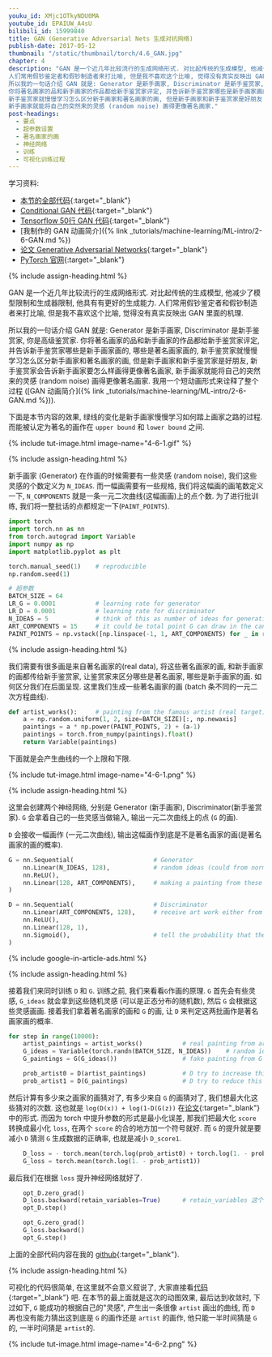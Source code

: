 ```yaml
---
youku_id: XMjc1OTkyNDU0MA
youtube_id: EPAIUW_A4sU
bilibili_id: 15999840
title: GAN (Generative Adversarial Nets 生成对抗网络)
publish-date: 2017-05-12
thumbnail: "/static/thumbnail/torch/4.6_GAN.jpg"
chapter: 4
description: "GAN 是一个近几年比较流行的生成网络形式. 对比起传统的生成模型, 他减少了模型限制和生成器限制, 他具有有更好的生成能力.
人们常用假钞鉴定者和假钞制造者来打比喻, 但是我不喜欢这个比喻, 觉得没有真实反映出 GAN 里面的机理.
所以我的一句话介绍 GAN 就是: Generator 是新手画家, Discriminator 是新手鉴赏家, 你是高级鉴赏家.
你将著名画家的品和新手画家的作品都给新手鉴赏家评定, 并告诉新手鉴赏家哪些是新手画家画的, 哪些是著名画家画的,
新手鉴赏家就慢慢学习怎么区分新手画家和著名画家的画, 但是新手画家和新手鉴赏家是好朋友, 新手鉴赏家会告诉新手画家要怎么样画得更像著名画家,
新手画家就能将自己的突然来的灵感 (random noise) 画得更像著名画家."
post-headings:
  - 要点
  - 超参数设置
  - 著名画家的画
  - 神经网络
  - 训练
  - 可视化训练过程
---
```



学习资料:
  * [本节的全部代码](https://github.com/MorvanZhou/PyTorch-Tutorial/blob/master/tutorial-contents/406_GAN.py){:target="_blank"}
  * [Conditional GAN 代码](https://github.com/MorvanZhou/PyTorch-Tutorial/blob/master/tutorial-contents/406_conditional_GAN.py){:target="_blank"}
  * [Tensorflow 50行 GAN 代码](https://github.com/MorvanZhou/Tensorflow-Tutorial/blob/master/tutorial-contents/406_GAN.py){:target="_blank"}
  * [我制作的 GAN 动画简介]({% link _tutorials/machine-learning/ML-intro/2-6-GAN.md %})
  * [论文 Generative Adversarial Networks](https://arxiv.org/abs/1406.2661){:target="_blank"}
  * [PyTorch 官网](http://pytorch.org/){:target="_blank"}

{% include assign-heading.html %}

GAN 是一个近几年比较流行的生成网络形式. 对比起传统的生成模型, 他减少了模型限制和生成器限制, 他具有有更好的生成能力.
人们常用假钞鉴定者和假钞制造者来打比喻, 但是我不喜欢这个比喻, 觉得没有真实反映出 GAN 里面的机理.

所以我的一句话介绍 GAN 就是: Generator 是新手画家, Discriminator 是新手鉴赏家, 你是高级鉴赏家.
你将著名画家的品和新手画家的作品都给新手鉴赏家评定, 并告诉新手鉴赏家哪些是新手画家画的, 哪些是著名画家画的,
新手鉴赏家就慢慢学习怎么区分新手画家和著名画家的画, 但是新手画家和新手鉴赏家是好朋友, 新手鉴赏家会告诉新手画家要怎么样画得更像著名画家,
新手画家就能将自己的突然来的灵感 (random noise) 画得更像著名画家. 我用一个短动画形式来诠释了整个过程 ([GAN 动画简介]({% link _tutorials/machine-learning/ML-intro/2-6-GAN.md %})).

下面是本节内容的效果, 绿线的变化是新手画家慢慢学习如何踏上画家之路的过程. 而能被认定为著名的画作在 `upper bound` 和 `lower bound` 之间.

{% include tut-image.html image-name="4-6-1.gif" %}






{% include assign-heading.html %}

新手画家 (Generator) 在作画的时候需要有一些灵感 (random noise), 我们这些灵感的个数定义为 `N_IDEAS`.
而一幅画需要有一些规格, 我们将这幅画的画笔数定义一下, `N_COMPONENTS` 就是一条一元二次曲线(这幅画画)上的点个数.
为了进行批训练, 我们将一整批话的点都规定一下(`PAINT_POINTS`).

```python
import torch
import torch.nn as nn
from torch.autograd import Variable
import numpy as np
import matplotlib.pyplot as plt

torch.manual_seed(1)    # reproducible
np.random.seed(1)

# 超参数
BATCH_SIZE = 64
LR_G = 0.0001           # learning rate for generator
LR_D = 0.0001           # learning rate for discriminator
N_IDEAS = 5             # think of this as number of ideas for generating an art work (Generator)
ART_COMPONENTS = 15     # it could be total point G can draw in the canvas
PAINT_POINTS = np.vstack([np.linspace(-1, 1, ART_COMPONENTS) for _ in range(BATCH_SIZE)])
```

{% include assign-heading.html %}

我们需要有很多画是来自著名画家的(real data), 将这些著名画家的画, 和新手画家的画都传给新手鉴赏家,
让鉴赏家来区分哪些是著名画家, 哪些是新手画家的画. 如何区分我们在后面呈现.
这里我们生成一些著名画家的画 (batch 条不同的一元二次方程曲线).

```python
def artist_works():     # painting from the famous artist (real target)
    a = np.random.uniform(1, 2, size=BATCH_SIZE)[:, np.newaxis]
    paintings = a * np.power(PAINT_POINTS, 2) + (a-1)
    paintings = torch.from_numpy(paintings).float()
    return Variable(paintings)
```

下面就是会产生曲线的一个上限和下限.

{% include tut-image.html image-name="4-6-1.png" %}


{% include assign-heading.html %}

这里会创建两个神经网络, 分别是 Generator (新手画家), Discriminator(新手鉴赏家).
`G` 会拿着自己的一些灵感当做输入, 输出一元二次曲线上的点 (`G` 的画).

`D` 会接收一幅画作 (一元二次曲线), 输出这幅画作到底是不是著名画家的画(是著名画家的画的概率).

```python
G = nn.Sequential(                      # Generator
    nn.Linear(N_IDEAS, 128),            # random ideas (could from normal distribution)
    nn.ReLU(),
    nn.Linear(128, ART_COMPONENTS),     # making a painting from these random ideas
)

D = nn.Sequential(                      # Discriminator
    nn.Linear(ART_COMPONENTS, 128),     # receive art work either from the famous artist or a newbie like G
    nn.ReLU(),
    nn.Linear(128, 1),
    nn.Sigmoid(),                       # tell the probability that the art work is made by artist
)
```

{% include google-in-article-ads.html %}


{% include assign-heading.html %}

接着我们来同时训练 `D` 和 `G`. 训练之前, 我们来看看`G`作画的原理.
`G` 首先会有些灵感, `G_ideas` 就会拿到这些随机灵感 (可以是正态分布的随机数), 然后 `G` 会根据这些灵感画画.
接着我们拿着著名画家的画和 `G` 的画, 让 `D` 来判定这两批画作是著名画家画的概率.

```python
for step in range(10000):
    artist_paintings = artist_works()           # real painting from artist
    G_ideas = Variable(torch.randn(BATCH_SIZE, N_IDEAS))    # random ideas
    G_paintings = G(G_ideas())                  # fake painting from G (random ideas)

    prob_artist0 = D(artist_paintings)          # D try to increase this prob
    prob_artist1 = D(G_paintings)               # D try to reduce this prob
```

然后计算有多少来之画家的画猜对了, 有多少来自 `G` 的画猜对了, 我们想最大化这些猜对的次数.
这也就是 `log(D(x)) + log(1-D(G(z))` 在[论文](https://arxiv.org/abs/1406.2661){:target="_blank"}中的形式.
而因为 torch 中提升参数的形式是最小化误差, 那我们把最大化 `score` 转换成最小化 `loss`, 在两个 `score` 的合的地方加一个符号就好.
而 `G` 的提升就是要减小 `D` 猜测 `G` 生成数据的正确率, 也就是减小 `D_score1`.

```python
    D_loss = - torch.mean(torch.log(prob_artist0) + torch.log(1. - prob_artist1))
    G_loss = torch.mean(torch.log(1. - prob_artist1))
```

最后我们在根据 `loss` 提升神经网络就好了.

```python
    opt_D.zero_grad()
    D_loss.backward(retain_variables=True)      # retain_variables 这个参数是为了再次使用计算图纸
    opt_D.step()

    opt_G.zero_grad()
    G_loss.backward()
    opt_G.step()
```

上面的全部代码内容在我的 [github](https://github.com/MorvanZhou/PyTorch-Tutorial/blob/master/tutorial-contents/406_GAN.py){:target="_blank"}.


{% include assign-heading.html %}

可视化的代码很简单, 在这里就不会意义叙说了, 大家直接看[代码](https://github.com/MorvanZhou/PyTorch-Tutorial/blob/master/tutorial-contents/406_GAN.py){:target="_blank"} 吧.
在本节的最上面就是这次的动图效果, 最后达到收敛时, 下过如下,
`G` 能成功的根据自己的"灵感", 产生出一条很像 `artist` 画出的曲线, 而 `D` 再也没有能力猜出这到底是 `G` 的画作还是 `artist` 的画作, 他只能一半时间猜是 `G` 的,
一半时间猜是 `artist`的.

{% include tut-image.html image-name="4-6-2.png" %}
